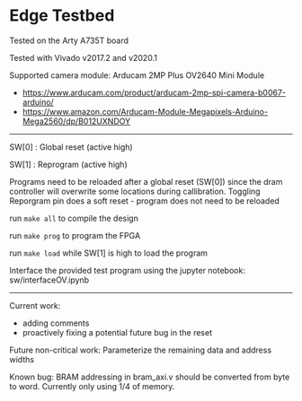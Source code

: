 # Edge Testbed

Tested on the Arty A735T board

Tested with Vivado v2017.2 and v2020.1 

Supported camera module: Arducam 2MP Plus OV2640 Mini Module 

- https://www.arducam.com/product/arducam-2mp-spi-camera-b0067-arduino/
- https://www.amazon.com/Arducam-Module-Megapixels-Arduino-Mega2560/dp/B012UXNDOY 

___________________________________________

SW[0] : Global reset (active high)

SW[1] : Reprogram  (active high)

Programs need to be reloaded after a global reset (SW[0]) since the dram controller will overwrite some locations during callibration.
Toggling Reporgram pin does a soft reset - program does not need to be reloaded  

run ```make all``` to compile the design

run ```make prog``` to program the FPGA

run ```make load``` while SW[1] is high to load the program

Interface the provided test program using the jupyter notebook: sw/interfaceOV.ipynb

___________________________________________

Current work:
- adding comments
- proactively fixing a potential future bug in the reset

Future non-critical work:
Parameterize the remaining data and address widths

Known bug:
  BRAM addressing in bram_axi.v should be converted from byte to word. Currently only using 1/4 of memory. 



